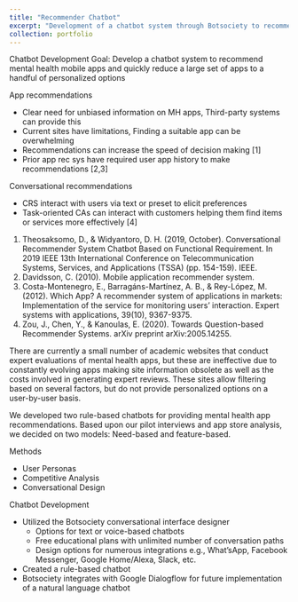 ```yaml
---
title: "Recommender Chatbot"
excerpt: "Development of a chatbot system through Botsociety to recommend mental health mobile apps and quickly reduce a large set of apps to a handful of personalized options<br/><img src='/images/ab.png'>"
collection: portfolio
---
```


Chatbot Development
Goal: Develop a chatbot system to recommend mental health mobile apps and quickly reduce a large set of apps to a handful of personalized options

App recommendations
- Clear need for unbiased information on MH apps, Third-party systems can provide this
- Current sites have limitations, Finding a suitable app can be overwhelming
- Recommendations can increase the speed of decision making [1]
- Prior app rec sys have required user app history to make recommendations [2,3]

Conversational recommendations
- CRS interact with users via text or preset to elicit preferences
- Task-oriented CAs can interact with customers helping them find items or services more effectively [4]

1. Theosaksomo, D., & Widyantoro, D. H. (2019, October). Conversational Recommender System Chatbot Based on Functional Requirement. In 2019 IEEE 13th International Conference on Telecommunication Systems, Services, and Applications (TSSA) (pp. 154-159). IEEE.
2. Davidsson, C. (2010). Mobile application recommender system.
3. Costa-Montenegro, E., Barragáns-Martínez, A. B., & Rey-López, M. (2012). Which App? A recommender system of applications in markets: Implementation of the service for monitoring users’ interaction. Expert systems with applications, 39(10), 9367-9375.
4. Zou, J., Chen, Y., & Kanoulas, E. (2020). Towards Question-based Recommender Systems. arXiv preprint arXiv:2005.14255.

There are currently a small number of academic websites that conduct expert evaluations of mental health apps, but these are ineffective due to constantly evolving apps making site information obsolete as well as the costs involved in generating expert reviews. These sites allow filtering based on several factors, but do not provide personalized options on a user-by-user basis.

We developed two rule-based chatbots for providing mental health app recommendations. Based upon our pilot interviews and app store analysis, we decided on two models: Need-based and feature-based.

Methods
- User Personas
- Competitive Analysis
- Conversational Design

Chatbot Development
- Utilized the Botsociety conversational interface designer
  - Options for text or voice-based chatbots
  - Free educational plans with unlimited number of conversation paths
  - Design options for numerous integrations e.g., What’sApp, Facebook Messenger, Google Home/Alexa, Slack, etc.
- Created a rule-based chatbot
- Botsociety integrates with Google Dialogflow for future implementation of a natural language chatbot
